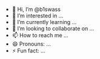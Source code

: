 - 👋 Hi, I’m @b1swass
- 👀 I’m interested in ...
- 🌱 I’m currently learning ...
- 💞️ I’m looking to collaborate on ...
- 📫 How to reach me ...
- 😄 Pronouns: ...
- ⚡ Fun fact: ...

<!---
b1swass/b1swass is a ✨ special ✨ repository because its `README.md` (this file) appears on your GitHub profile.
You can click the Preview link to take a look at your changes.
--->
